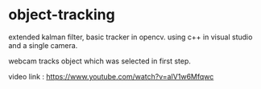# object-tracking
extended kalman filter, basic tracker in opencv. using c++ in visual studio and a single camera.

webcam tracks object which was selected in first step. 

video link : https://www.youtube.com/watch?v=aIV1w6Mfqwc
